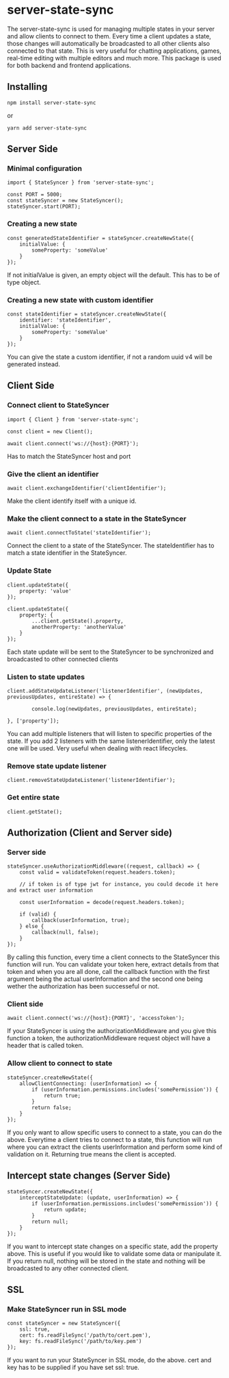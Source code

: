 # server-state-sync
The server-state-sync is used for managing multiple states in your server and allow clients to connect to them. Every time a client updates a state, those changes will automatically be broadcasted to all other clients also connected to that state. This is very useful for chatting applications, games, real-time editing with multiple editors and much more. This package is used for both backend and frontend applications.
## Installing
```
npm install server-state-sync
```
or
```
yarn add server-state-sync
```

## Server Side

### Minimal configuration

```
import { StateSyncer } from 'server-state-sync';

const PORT = 5000;
const stateSyncer = new StateSyncer();
stateSyncer.start(PORT);
```

### Creating a new state

```
const generatedStateIdentifier = stateSyncer.createNewState({
    initialValue: {
        someProperty: 'someValue'
    }
});
```
If not initialValue is given, an empty object will the default. This has to be of type object.

### Creating a new state with custom identifier

```
const stateIdentifier = stateSyncer.createNewState({
    identifier: 'stateIdentifier',
    initialValue: {
        someProperty: 'someValue'
    }
});
```
You can give the state a custom identifier, if not a random uuid v4 will be generated instead.

## Client Side
### Connect client to StateSyncer
```
import { Client } from 'server-state-sync';

const client = new Client();

await client.connect('ws://{host}:{PORT}');
```
Has to match the StateSyncer host and port
### Give the client an identifier
```
await client.exchangeIdentifier('clientIdentifier');
```
Make the client identify itself with a unique id.
### Make the client connect to a state in the StateSyncer
```
await client.connectToState('stateIdentifier');
```
Connect the client to a state of the StateSyncer. The stateIdentifier has to match a state identifier in the StateSyncer.
### Update State
```
client.updateState({
    property: 'value'
});

client.updateState({
    property: {
        ...client.getState().property,
        anotherProperty: 'anotherValue'
    }
});
```
Each state update will be sent to the StateSyncer to be synchronized and broadcasted to other connected clients
### Listen to state updates
```
client.addStateUpdateListener('listenerIdentifier', (newUpdates, previousUpdates, entireState) => {

        console.log(newUpdates, previousUpdates, entireState);

}, ['property']);
```
You can add multiple listeners that will listen to specific properties of the state. If you add 2 listeners with the same listenerIdentifier, only the latest one will be used. Very useful when dealing with react lifecycles.
### Remove state update listener
```
client.removeStateUpdateListener('listenerIdentifier');
```
### Get entire state
```
client.getState();
```
## Authorization (Client and Server side)
### Server side
```
stateSyncer.useAuthorizationMiddleware((request, callback) => {
    const valid = validateToken(request.headers.token);

    // if token is of type jwt for instance, you could decode it here and extract user information

    const userInformation = decode(request.headers.token);

    if (valid) {
        callback(userInformation, true);
    } else {
        callback(null, false);
    }
});
```
By calling this function, every time a client connects to the StateSyncer this function will run. You can validate your token here, extract details from that token and when you are all done, call the callback function with the first argument being the actual userInformation and the second one being wether the authorization has been successeful or not.
### Client side
```
await client.connect('ws://{host}:{PORT}', 'accessToken');
```
If your StateSyncer is using the authorizationMiddleware and you give this function a token, the authorizationMiddleware request object will have a header that is called token.
### Allow client to connect to state

```
stateSyncer.createNewState({
    allowClientConnecting: (userInformation) => {
        if (userInformation.permissions.includes('somePermission')) {
            return true;
        }
        return false;
    }
});
```
If you only want to allow specific users to connect to a state, you can do the above. Everytime a client tries to connect to a state, this function will run where you can extract the clients userInformation and perform some kind of validation on it. Returning true means the client is accepted.
## Intercept state changes (Server Side)
```
stateSyncer.createNewState({
    interceptStateUpdate: (update, userInformation) => {
        if (userInformation.permissions.includes('somePermission')) {
            return update;
        }
        return null;
    }
});
```
If you want to intercept state changes on a specific state, add the property above. This is useful if you would like to validate some data or manipulate it. If you return null, nothing will be stored in the state and nothing will be broadcasted to any other connected client.
## SSL
### Make StateSyncer run in SSL mode
```
const stateSyncer = new StateSyncer({
    ssl: true,
    cert: fs.readFileSync('/path/to/cert.pem'),
    key: fs.readFileSync('/path/to/key.pem')
});
```
If you want to run your StateSyncer in SSL mode, do the above. cert and key has to be supplied if you have set ssl: true.